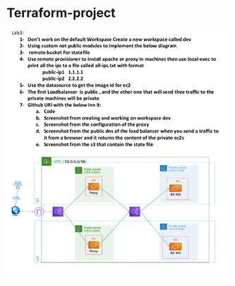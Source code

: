 # Terraform-project
![alt text](https://github.com/mohamedshaltout58/Terraform-project/blob/master/pics/task.png?raw=true)
